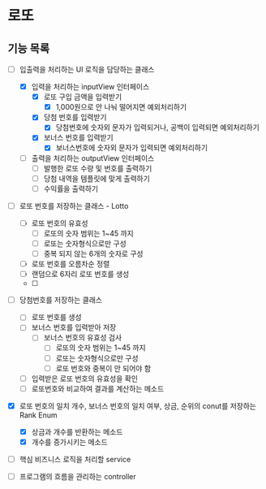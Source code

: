 # 로또

## 기능 목록

- [ ] 입출력을 처리하는 UI 로직을 담당하는 클래스
    - [x] 입력을 처리하는 inputView 인터페이스
        - [x] 로또 구입 금액을 입력받기
            - [x] 1,000원으로 안 나눠 떨어지면 예외처리하기
        - [x] 당첨 번호를 입력받기
            - [x] 당첨번호에 숫자외 문자가 입력되거나, 공백이 입력되면 예외처리하기
        - [x] 보너스 번호를 입력받기
            - [x] 보너스번호에 숫자외 문자가 입력되면 예외처리하기
    - [ ] 출력을 처리하는 outputView 인터페이스
        - [ ] 발행한 로또 수량 및 번호를 출력하기
        - [ ] 당첨 내역을 템플릿에 맞게 출력하기
        - [ ] 수익률을 출력하기

- [ ] 로또 번호를 저장하는 클래스 - Lotto
    - [ ] 로또 번호의 유효성
        - [ ] 로또의 숫자 범위는 1~45 까지
        - [ ] 로또는 숫자형식으로만 구성
        - [ ] 중복 되지 않는 6개의 숫자로 구성
    - [ ] 로또 번호를 오름차순 정렬
    - [ ] 랜덤으로 6자리 로또 번호를 생성
    - [ ] 

- [ ] 당첨번호를 저장하는 클래스
    - [ ] 로또 번호를 생성
    - [ ] 보너스 번호를 입력받아 저장
        - [ ] 보너스 번호의 유효성 검사
            - [ ] 로또의 숫자 범위는 1~45 까지
            - [ ] 로또는 숫자형식으로만 구성
            - [ ] 로또 번호와 중복이 안 되어야 함
    - [ ] 입력받은 로또 번호의 유효성을 확인
    - [ ] 로또번호와 비교하여 결과를 계산하는 메소드

- [x] 로또 번호의 일치 개수, 보너스 번호의 일치 여부, 상금, 순위의 conut를 저장하는 Rank Enum
    - [x] 상금과 개수를 반환하는 메소드
    - [x] 개수를 증가시키는 메소드

- [ ] 핵심 비즈니스 로직을 처리할 service

- [ ] 프로그램의 흐름을 관리하는 controller